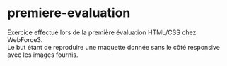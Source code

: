 # premiere-evaluation

Exercice effectué lors de la première évaluation HTML/CSS chez WebForce3.<br>
Le but étant de reproduire une maquette donnée sans le côté responsive avec les images fournis.
